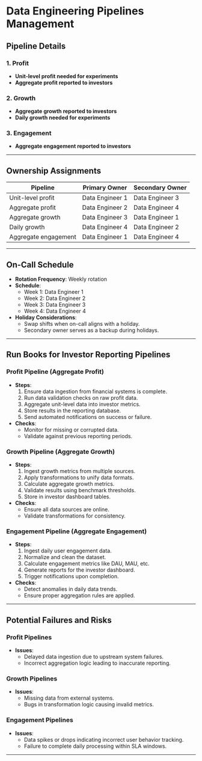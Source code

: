 
# Data Engineering Pipelines Management

## Pipeline Details

### 1. **Profit**
- **Unit-level profit needed for experiments**
- **Aggregate profit reported to investors**

### 2. **Growth**
- **Aggregate growth reported to investors**
- **Daily growth needed for experiments**

### 3. **Engagement**
- **Aggregate engagement reported to investors**

---

## Ownership Assignments

| Pipeline                          | Primary Owner       | Secondary Owner     |
|-----------------------------------|---------------------|---------------------|
| Unit-level profit                 | Data Engineer 1     | Data Engineer 3     |
| Aggregate profit                  | Data Engineer 2     | Data Engineer 4     |
| Aggregate growth                  | Data Engineer 3     | Data Engineer 1     |
| Daily growth                      | Data Engineer 4     | Data Engineer 2     |
| Aggregate engagement              | Data Engineer 1     | Data Engineer 4     |

---

## On-Call Schedule
- **Rotation Frequency**: Weekly rotation
- **Schedule**:
  - Week 1: Data Engineer 1
  - Week 2: Data Engineer 2
  - Week 3: Data Engineer 3
  - Week 4: Data Engineer 4
- **Holiday Considerations**:
  - Swap shifts when on-call aligns with a holiday.
  - Secondary owner serves as a backup during holidays.

---

## Run Books for Investor Reporting Pipelines

### Profit Pipeline (Aggregate Profit)
- **Steps**:
  1. Ensure data ingestion from financial systems is complete.
  2. Run data validation checks on raw profit data.
  3. Aggregate unit-level data into investor metrics.
  4. Store results in the reporting database.
  5. Send automated notifications on success or failure.
- **Checks**:
  - Monitor for missing or corrupted data.
  - Validate against previous reporting periods.

### Growth Pipeline (Aggregate Growth)
- **Steps**:
  1. Ingest growth metrics from multiple sources.
  2. Apply transformations to unify data formats.
  3. Calculate aggregate growth metrics.
  4. Validate results using benchmark thresholds.
  5. Store in investor dashboard tables.
- **Checks**:
  - Ensure all data sources are online.
  - Validate transformations for consistency.

### Engagement Pipeline (Aggregate Engagement)
- **Steps**:
  1. Ingest daily user engagement data.
  2. Normalize and clean the dataset.
  3. Calculate engagement metrics like DAU, MAU, etc.
  4. Generate reports for the investor dashboard.
  5. Trigger notifications upon completion.
- **Checks**:
  - Detect anomalies in daily data trends.
  - Ensure proper aggregation rules are applied.

---

## Potential Failures and Risks

### Profit Pipelines
- **Issues**:
  - Delayed data ingestion due to upstream system failures.
  - Incorrect aggregation logic leading to inaccurate reporting.

### Growth Pipelines
- **Issues**:
  - Missing data from external systems.
  - Bugs in transformation logic causing invalid metrics.

### Engagement Pipelines
- **Issues**:
  - Data spikes or drops indicating incorrect user behavior tracking.
  - Failure to complete daily processing within SLA windows.

---
